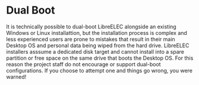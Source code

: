 # Dual Boot

It is technically possible to dual-boot LibreELEC alongside an existing Windows or Linux installattion, but the installation process is complex and less experienced users are prone to mistakes that result in their main Desktop OS and personal data being wiped from the hard drive. LibreELEC installers asssume a dedicated disk target and cannot install into a spare partition or free space on the same drive that boots the Desktop OS. For this reason the project staff do not encourage or support dual-boot configurations. If you choose to attempt one and things go wrong, you were warned!
